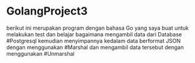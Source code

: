 # GolangProject3

berikut ini merupakan program dengan bahasa Go yang saya buat untuk melakukan test dan belajar bagaimana mengambil data dari Database #Postgresql kemudian menyimpannya kedalam data berformat JSON dengan menggunakan #Marshal dan mengambil data tersebut dengan menggunakan #Unmarshal
